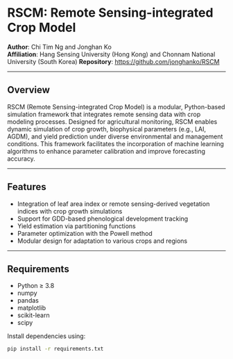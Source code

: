 # RSCM: Remote Sensing-integrated Crop Model

**Author**: Chi Tim Ng and Jonghan Ko  
**Affiliation**: Hang Sensing University (Hong Kong) and Chonnam National University (South Korea)
**Repository**: https://github.com/jonghanko/RSCM

---

## Overview

RSCM (Remote Sensing-integrated Crop Model) is a modular, Python-based simulation framework that integrates remote sensing data with crop modeling processes. Designed for agricultural monitoring, RSCM enables dynamic simulation of crop growth, biophysical parameters (e.g., LAI, AGDM), and yield prediction under diverse environmental and management conditions. This framework facilitates the incorporation of machine learning algorithms to enhance parameter calibration and improve forecasting accuracy.

---

## Features

- Integration of leaf area index or remote sensing-derived vegetation indices with crop growth simulations
- Support for GDD-based phenological development tracking
- Yield estimation via partitioning functions
- Parameter optimization with the Powell method
- Modular design for adaptation to various crops and regions

---

## Requirements

- Python ≥ 3.8  
- numpy  
- pandas  
- matplotlib  
- scikit-learn  
- scipy 

Install dependencies using:

```bash
pip install -r requirements.txt

